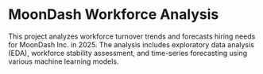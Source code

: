 # MoonDash Workforce Analysis

This project analyzes workforce turnover trends and forecasts hiring needs for MoonDash Inc. in 2025. The analysis includes exploratory data analysis (EDA), workforce stability assessment, and time-series forecasting using various machine learning models.


